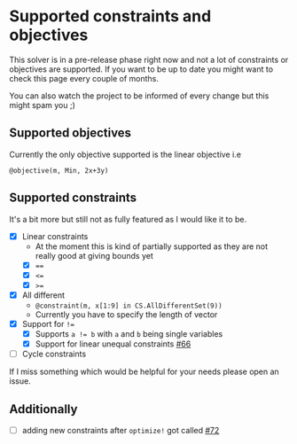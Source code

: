 # Supported constraints and objectives

This solver is in a pre-release phase right now and not a lot of constraints or objectives are supported.
If you want to be up to date you might want to check this page every couple of months. 

You can also watch the project to be informed of every change but this might spam you ;)

## Supported objectives

Currently the only objective supported is the linear objective i.e

```
@objective(m, Min, 2x+3y)
```

## Supported constraints

It's a bit more but still not as fully featured as I would like it to be.

- [X] Linear constraints
  - At the moment this is kind of partially supported as they are not really good at giving bounds yet
  - [X] `==`
  - [X] `<=`
  - [X] `>=`
- [X] All different
  - `@constraint(m, x[1:9] in CS.AllDifferentSet(9))`
  - Currently you have to specify the length of vector
- [X] Support for `!=`
  - [X] Supports `a != b` with `a` and `b` being single variables
  - [X] Support for linear unequal constraints [#66](https://github.com/Wikunia/ConstraintSolver.jl/issues/66)
- [ ] Cycle constraints

If I miss something which would be helpful for your needs please open an issue.

## Additionally 
- [ ] adding new constraints after `optimize!` got called [#72](https://github.com/Wikunia/ConstraintSolver.jl/issues/72)
